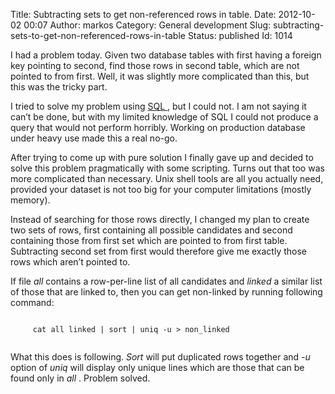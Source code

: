 Title: Subtracting sets to get non-referenced rows in table.
Date: 2012-10-02 00:07
Author: markos
Category: General development
Slug: subtracting-sets-to-get-non-referenced-rows-in-table
Status: published
Id: 1014

<html>
 <body>
  <div>
   <p>
    I had a problem today. Given two database tables with first having a foreign key pointing to second, find those rows in second table, which are not pointed to from first. Well, it was slightly more complicated than this, but this was the tricky part.
   </p>
   <p>
    I tried to solve my problem using
    <a href="http://en.wikipedia.org/wiki/SQL" title="SQL description on Wikipedia">
     SQL
    </a>
    , but I could not. I am not saying it can’t be done, but with my limited knowledge of SQL I could not produce a query that would not perform horribly. Working on production database under heavy use made this a real no-go.
   </p>
   <p>
    After trying to come up with pure solution I finally gave up and decided to solve this problem pragmatically with some scripting. Turns out that too was more complicated than necessary. Unix shell tools are all you actually need, provided your dataset is not too big for your computer limitations (mostly memory).
   </p>
   <p>
    Instead of searching for those rows directly, I changed my plan to create two sets of rows, first containing all possible candidates and second containing those from first set which are pointed to from first table. Subtracting second set from first would therefore give me exactly those rows which aren’t pointed to.
   </p>
   <p>
    If file
    <em>
     all
    </em>
    contains a row-per-line list of all candidates and
    <em>
     linked
    </em>
    a similar list of those that are linked to, then you can get non-linked by running following command:
   </p>
   <p>
    <code>
     cat all linked | sort | uniq -u &gt; non_linked
    </code>
   </p>
   <p>
    What this does is following.
    <em>
     Sort
    </em>
    will put duplicated rows together and
    <em>
     -u
    </em>
    option of
    <em>
     uniq
    </em>
    will display only unique lines which are those that can be found only in
    <em>
     all
    </em>
    . Problem solved.
   </p>
  </div>
 </body>
</html>
